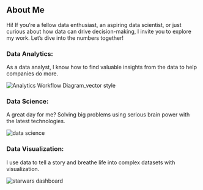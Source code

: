 ## About Me

Hi! If you’re a fellow data enthusiast, an aspiring data scientist, or just curious about how data can drive decision-making, I invite you to explore my work. Let’s dive into the numbers together!

### Data Analytics: 
As a data analyst, I know how to find valuable insights from the data to help companies do more. 

![Analytics Workflow Diagram_vector style](https://github.com/user-attachments/assets/4524e611-1b05-4c70-91bd-82c8008e5a9d)



### Data Science:
A great day for me? Solving big problems using serious brain power with the latest technologies. 

![data science](https://github.com/user-attachments/assets/405e6146-e12e-45f0-af57-711493d32782)



### Data Visualization:
I use data to tell a story and breathe life into complex datasets with visualization.

![starwars dashboard](https://github.com/user-attachments/assets/6fae41b2-c874-4cdd-8d13-bdaaa877fe2d)





